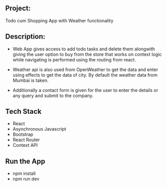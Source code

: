 ## Project:
Todo cum Shopping App with Weather functionality

## Description:
- Web App gives access to add todo tasks and delete them alongwith giving the user option to buy from the store that works on context logic while navigating is performed using the routing from react.

- Weather api is also used from OpenWeather to get the data and enter using effects to get the data of city. By default the weather data from Mumbai is taken.

- Additionally a contact form is given for the user to enter the details or any query and submit to the company.

## Tech Stack

- React
- Asynchronous Javascript
- Bootstrap
- React Router
- Context API

## Run the App

- npm install
- npm run dev
